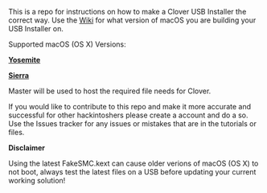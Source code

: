 This is a repo for instructions on how to make a Clover USB Installer the correct way. Use the [Wiki](http://ddi.hopto.org:3000/henry.brock/CloverInstall/wiki/_pages) for what version of macOS you are building your USB Installer on.

Supported macOS (OS X) Versions:

[**Yosemite**](http://ddi.hopto.org:3000/henry.brock/CloverInstall/wiki/Yosemite)

[**Sierra**](http://ddi.hopto.org:3000/henry.brock/CloverInstall/wiki/Sierra)

Master will be used to host the required file needs for Clover.

If you would like to contribute to this repo and make it more accurate and successful for other hackintoshers please create a account and do a so. Use the Issues tracker for any issues or mistakes that are in the tutorials or files.


**Disclaimer**

Using the latest FakeSMC.kext can cause older verions of macOS (OS X) to not boot, always test the latest files on a USB before updating your current working solution!
